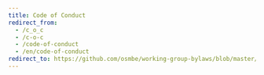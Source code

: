 ```yaml
---
title: Code of Conduct
redirect_from:
  - /c_o_c
  - /c-o-c
  - /code-of-conduct
  - /en/code-of-conduct
redirect_to: https://github.com/osmbe/working-group-bylaws/blob/master/CODE_OF_CONDUCT.md
---
```

